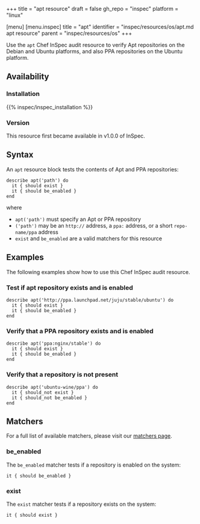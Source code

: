 +++
title = "apt resource"
draft = false
gh_repo = "inspec"
platform = "linux"

[menu]
  [menu.inspec]
    title = "apt"
    identifier = "inspec/resources/os/apt.md apt resource"
    parent = "inspec/resources/os"
+++

Use the `apt` Chef InSpec audit resource to verify Apt repositories on the Debian and Ubuntu platforms, and also PPA repositories on the Ubuntu platform.

## Availability

### Installation

{{% inspec/inspec_installation %}}

### Version

This resource first became available in v1.0.0 of InSpec.

## Syntax

An `apt` resource block tests the contents of Apt and PPA repositories:

    describe apt('path') do
      it { should exist }
      it { should be_enabled }
    end

where

- `apt('path')` must specify an Apt or PPA repository
- `('path')` may be an `http://` address, a `ppa:` address, or a short `repo-name/ppa` address
- `exist` and `be_enabled` are a valid matchers for this resource

## Examples

The following examples show how to use this Chef InSpec audit resource.

### Test if apt repository exists and is enabled

    describe apt('http://ppa.launchpad.net/juju/stable/ubuntu') do
      it { should exist }
      it { should be_enabled }
    end

### Verify that a PPA repository exists and is enabled

    describe apt('ppa:nginx/stable') do
      it { should exist }
      it { should be_enabled }
    end

### Verify that a repository is not present

    describe apt('ubuntu-wine/ppa') do
      it { should_not exist }
      it { should_not be_enabled }
    end

## Matchers

For a full list of available matchers, please visit our [matchers page](/inspec/matchers/).

### be_enabled

The `be_enabled` matcher tests if a repository is enabled on the system:

    it { should be_enabled }

### exist

The `exist` matcher tests if a repository exists on the system:

    it { should exist }
